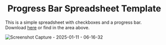 <h1 align=center>Progress Bar Spreadsheet Template</h1>

This is a simple spreadsheet with checkboxes and a progress bar. Download [here](https://docs.google.com/spreadsheets/d/1XleH0jeMAqRVdV8ElE0RtnfyV7oI08e8kJCj8NGw-oA/edit?usp=sharing) or find in the area above. 

![Screenshot Capture - 2025-01-11 - 06-16-32](https://github.com/user-attachments/assets/b337294a-ece9-4180-aaec-ace82643af51)
